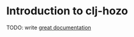 # Introduction to clj-hozo

TODO: write [great documentation](http://jacobian.org/writing/great-documentation/what-to-write/)

